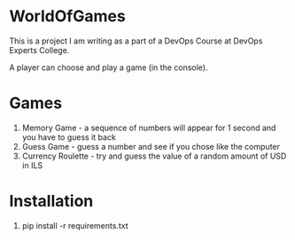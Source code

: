 # WorldOfGames
This is a project I am writing as a part of a DevOps Course at DevOps Experts College.

A player can choose and play a game (in the console).

# Games
  1. Memory Game - a sequence of numbers will appear for 1 second and you have to guess it back
  2. Guess Game  - guess a number and see if you chose like the computer
  3. Currency Roulette - try and guess the value of a random amount of USD in ILS

# Installation
  1. pip install -r requirements.txt

  


